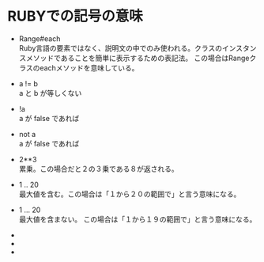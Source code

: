 # RUBYでの記号の意味


* Range#each  
Ruby言語の要素ではなく、説明文の中でのみ使われる。クラスのインスタンスメソッドであることを簡単に表示するための表記法。
この場合はRangeクラスのeachメソッドを意味している。


<!-- * Net::HTTP  
定数のスコープ演算子。変数と定数/定数 を参照。
あるクラスまたはモジュールで定義された定数を外部から参照するためには`::'演算子を用います。 -->

* a != b  
a と b が等しくない

* !a    
a が false であれば

* not a   
a が false であれば

* 2**3  
累乗。この場合だと２の３乗である８が返される。

* 1 .. 20   
最大値を含む。この場合は「１から２０の範囲で」と言う意味になる。


* 1 ... 20  
最大値を含まない。 この場合は「１から１９の範囲で」と言う意味になる。



* 
* 
* 

